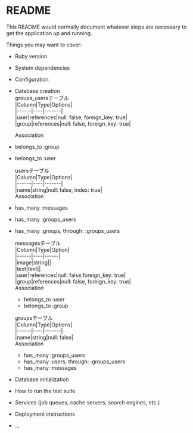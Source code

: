 # README

This README would normally document whatever steps are necessary to get the
application up and running.

Things you may want to cover:

* Ruby version

* System dependencies

* Configuration

* Database creation  
  groups_usersテーブル  
|Column|Type|Options|  
|------|----|-------|  
|user|references|null: false, foreign_key: true|  
|group|references|null: false, foreign_key: true|  

  Association  
- belongs_to :group  
- belongs_to :user  

  usersテーブル  
  |Column|Type|Options|  
  |------|----|-------|  
  |name|string|null: false, index: true|  
  Association  
- has_many :messages  
- has_many :groups_users  
- has_many :groups, through: :groups_users  

  messagesテーブル  
  |Column|Type|Option|  
  |------|----|------|  
  |image|string||  
  |text|text||  
  |user|references|null: false,foreign_key: true|  
  |group|references|null: false, foreign_key: true|  
  Association  
  - belongs_to :user  
  - belongs_to :group  

  groupsテーブル  
  |Column|Type|Options|  
  |------|----|-------|  
  |name|string|null: false|  
  Association  
  - has_many :groups_users  
  - has_many :users, through: :groups_users  
  - has_many :messages  
  






* Database initialization

* How to run the test suite

* Services (job queues, cache servers, search engines, etc.)

* Deployment instructions

* ...
